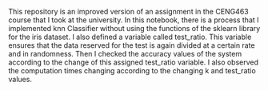 This repository is an improved version of an assignment in the CENG463 course that I took at the university. In this notebook, there is a process that I implemented knn Classifier without using the functions of the sklearn library for the iris dataset. 
I also defined a variable called test_ratio. This variable ensures that the data reserved for the test is again divided at a certain rate and in randomness. 
Then I checked the accuracy values of the system according to the change of this assigned test_ratio variable. 
I also observed the computation times changing according to the changing k and test_ratio values.
